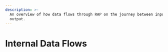 ```yaml
---
description: >-
  An overview of how data flows through RAP on the journey between input and
  output.
---
```


# Internal Data Flows

